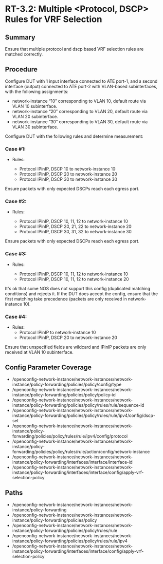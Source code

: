 # RT-3.2: Multiple <Protocol, DSCP> Rules for VRF Selection

## Summary

Ensure that multiple protocol and dscp based VRF selection rules are matched correctly.

## Procedure

Configure DUT with 1 input interface connected to ATE port-1, and a second interface (output) connected to ATE port-2 with VLAN-based subinterfaces, with the following assignments: 

* network-instance “10” corresponding to VLAN 10, default route via VLAN 10 subinterface. 
* network-instance “20” corresponding to VLAN 20, default route via VLAN 20 subinterface. 
* network-instance “30” corresponding to VLAN 30, default route via VLAN 30 subinterface. 

Configure DUT with the following rules and determine measurement: 

### Case #1: 
* Rules: 

    * Protocol IPinIP, DSCP 10 to network-instance 10 
    * Protocol IPinIP, DSCP 20 to network-instance 20 
    * Protocol IPinIP, DSCP 30 to network-instance 30 

Ensure packets with only expected DSCPs reach each egress port. 

### Case #2: 

* Rules: 

    * Protocol IPinIP, DSCP 10, 11, 12 to network-instance 10 
    * Protocol IPinIP, DSCP 20, 21, 22 to network-instance 20 
    * Protocol IPinIP, DSCP 30, 31, 32 to network-instance 30 

Ensure packets with only expected DSCPs reach each egress port. 

### Case #3: 

* Rules: 

    * Protocol IPinIP, DSCP 10, 11, 12 to network-instance 10 
    * Protocol IPinIP, DSCP 10, 11, 12 to network-instance 20 

It's ok that some NOS does not support this config (duplicated matching conditions) and rejects it. If the DUT does accept the config, ensure that the first matching take precedence (packets are only received in network-instance 10).

### Case #4: 
* Rules: 
    * Protocol IPinIP to network-instance 10 
    * Protocol IPinIP, DSCP 20 to network-instance 20 

Ensure that unspecified fields are wildcard and IPinIP packets are only received at VLAN 10 subinterface. 

## Config Parameter Coverage
 *  /openconfig-network-instance/network-instances/network-instance/policy-forwarding/policies/policy/config/type
 *  /openconfig-network-instance/network-instances/network-instance/policy-forwarding/policies/policy/policy-id
 *  /openconfig-network-instance/network-instances/network-instance/policy-forwarding/policies/policy/rules/rule/sequence-id
 *  /openconfig-network-instance/network-instances/network-instance/policy-forwarding/policies/policy/rules/rule/ipv4/config/dscp-set
 *  /openconfig-network-instance/network-instances/network-instance/policy-forwarding/policies/policy/rules/rule/ipv4/config/protocol
 *  /openconfig-network-instance/network-instances/network-instance/policy-forwarding/policies/policy/rules/rule/action/config/network-instance
 *  /openconfig-network-instance/network-instances/network-instance/policy-forwarding/interfaces/interface/interface-id
 *  /openconfig-network-instance/network-instances/network-instance/policy-forwarding/interfaces/interface/config/apply-vrf-selection-policy

## Paths

* /openconfig-network-instance/network-instances/network-instance/policy-forwarding
* /openconfig-network-instance/network-instances/network-instance/policy-forwarding/policies/policy
* /openconfig-network-instance/network-instances/network-instance/policy-forwarding/policies/policy/rules/rule
* /openconfig-network-instance/network-instances/network-instance/policy-forwarding/policies/policy/rules/rule/ipv4
* /openconfig-network-instance/network-instances/network-instance/policy-forwarding/interfaces/interface/config/apply-vrf-selection-policy 

